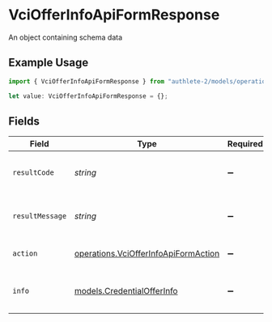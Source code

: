# VciOfferInfoApiFormResponse

An object containing schema data

## Example Usage

```typescript
import { VciOfferInfoApiFormResponse } from "authlete-2/models/operations";

let value: VciOfferInfoApiFormResponse = {};
```

## Fields

| Field                                                                                        | Type                                                                                         | Required                                                                                     | Description                                                                                  |
| -------------------------------------------------------------------------------------------- | -------------------------------------------------------------------------------------------- | -------------------------------------------------------------------------------------------- | -------------------------------------------------------------------------------------------- |
| `resultCode`                                                                                 | *string*                                                                                     | :heavy_minus_sign:                                                                           | The code which represents the result of the API call.                                        |
| `resultMessage`                                                                              | *string*                                                                                     | :heavy_minus_sign:                                                                           | A short message which explains the result of the API call.                                   |
| `action`                                                                                     | [operations.VciOfferInfoApiFormAction](../../models/operations/vciofferinfoapiformaction.md) | :heavy_minus_sign:                                                                           | The result of the `/vci/offer/info` API call.                                                |
| `info`                                                                                       | [models.CredentialOfferInfo](../../models/credentialofferinfo.md)                            | :heavy_minus_sign:                                                                           | An object containing credentialofferinfo data                                                |